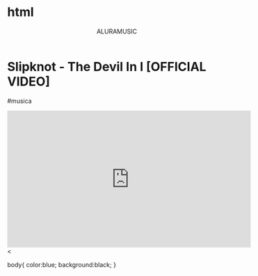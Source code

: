 # html

<head>
 <link rel="stylesheet" href="styles.css" />

</head>




<body></body>

<header>ALURAMUSIC</header>



<h1>Slipknot - The Devil In I [OFFICIAL VIDEO]</h1>


<p>#musica</p>

<iframe width="560" height="315" src="https://www.youtube.com/embed/XEEasR7hVhA?si=VInqQdX3wlIBKIws" title="YouTube video player" frameborder="0" allow="accelerometer; autoplay; clipboard-write; encrypted-media; gyroscope; picture-in-picture; web-share" referrerpolicy="strict-origin-when-cross-origin" allowfullscreen></iframe>
<





body{
    color:blue;
    background:black;
}
